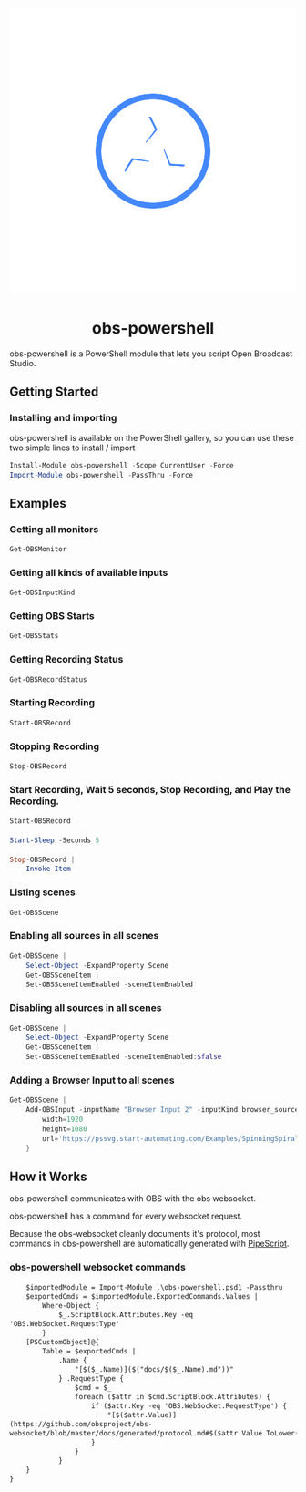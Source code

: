 <div style='text-align:center'>
<img src='Assets/obs-powershell-icon-animated.svg' />
<h1>
obs-powershell
</h1>
</div>

obs-powershell is a PowerShell module that lets you script Open Broadcast Studio.

## Getting Started

### Installing and importing

obs-powershell is available on the PowerShell gallery, so you can use these two simple lines to install / import

~~~PowerShell
Install-Module obs-powershell -Scope CurrentUser -Force
Import-Module obs-powershell -PassThru -Force
~~~

## Examples

### Getting all monitors

~~~PowerShell
Get-OBSMonitor
~~~

### Getting all kinds of available inputs
~~~PowerShell
Get-OBSInputKind
~~~

### Getting OBS Starts
~~~PowerShell
Get-OBSStats
~~~

### Getting Recording Status
~~~PowerShell
Get-OBSRecordStatus
~~~

### Starting Recording
~~~PowerShell
Start-OBSRecord
~~~

### Stopping Recording
~~~PowerShell
Stop-OBSRecord
~~~

### Start Recording, Wait 5 seconds, Stop Recording, and Play the Recording.
~~~PowerShell
Start-OBSRecord

Start-Sleep -Seconds 5

Stop-OBSRecord |
    Invoke-Item
~~~

### Listing scenes

~~~Powershell
Get-OBSScene
~~~

### Enabling all sources in all scenes
~~~PowerShell
Get-OBSScene |
    Select-Object -ExpandProperty Scene
    Get-OBSSceneItem |
    Set-OBSSceneItemEnabled -sceneItemEnabled
~~~

### Disabling all sources in all scenes
~~~PowerShell
Get-OBSScene |
    Select-Object -ExpandProperty Scene
    Get-OBSSceneItem |
    Set-OBSSceneItemEnabled -sceneItemEnabled:$false
~~~

### Adding a Browser Input to all scenes
~~~PowerShell
Get-OBSScene | 
    Add-OBSInput -inputName "Browser Input 2" -inputKind browser_source -inputSettings @{
        width=1920
        height=1080
        url='https://pssvg.start-automating.com/Examples/SpinningSpiral901.svg'
    }
~~~



## How it Works

obs-powershell communicates with OBS with the obs websocket.

obs-powershell has a command for every websocket request.

Because the obs-websocket cleanly documents it's protocol, most commands in obs-powershell are automatically generated with [PipeScript](https://github.com/StartAutomating/PipeScript).

### obs-powershell websocket commands

~~~PipeScript {
    $importedModule = Import-Module .\obs-powershell.psd1 -Passthru
    $exportedCmds = $importedModule.ExportedCommands.Values | 
        Where-Object {
            $_.ScriptBlock.Attributes.Key -eq 'OBS.WebSocket.RequestType'
        }
    [PSCustomObject]@{
        Table = $exportedCmds |
            .Name {
                "[$($_.Name)]($("docs/$($_.Name).md"))"
            } .RequestType {
                $cmd = $_
                foreach ($attr in $cmd.ScriptBlock.Attributes) {
                    if ($attr.Key -eq 'OBS.WebSocket.RequestType') {
                        "[$($attr.Value)](https://github.com/obsproject/obs-websocket/blob/master/docs/generated/protocol.md#$($attr.Value.ToLower()))"
                    }
                }
            }
    }    
}
~~~


